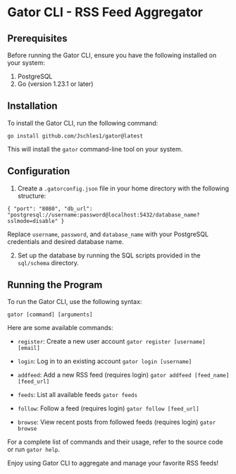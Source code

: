 # Gator CLI - RSS Feed Aggregator

## Prerequisites

Before running the Gator CLI, ensure you have the following installed on your system:

1. PostgreSQL
2. Go (version 1.23.1 or later)

## Installation

To install the Gator CLI, run the following command:

`go install github.com/Jschles1/gator@latest`

This will install the `gator` command-line tool on your system.

## Configuration

1. Create a `.gatorconfig.json` file in your home directory with the following structure:

`{
  "port": "8080",
  "db_url": "postgresql://username:password@localhost:5432/database_name?sslmode=disable"
}`

Replace `username`, `password`, and `database_name` with your PostgreSQL credentials and desired database name.

2. Set up the database by running the SQL scripts provided in the `sql/schema` directory.

## Running the Program

To run the Gator CLI, use the following syntax:

`gator [command] [arguments]`

Here are some available commands:

- `register`: Create a new user account
  `gator register [username] [email]`

- `login`: Log in to an existing account
  `gator login [username]`

- `addfeed`: Add a new RSS feed (requires login)
  `gator addfeed [feed_name] [feed_url]`

- `feeds`: List all available feeds
  `gator feeds`

- `follow`: Follow a feed (requires login)
  `gator follow [feed_url]`

- `browse`: View recent posts from followed feeds (requires login)
  `gator browse`

For a complete list of commands and their usage, refer to the source code or run `gator help`.

Enjoy using Gator CLI to aggregate and manage your favorite RSS feeds!


